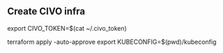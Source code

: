 ## Create CIVO infra


export CIVO_TOKEN=$(cat ~/.civo_token)

terraform apply -auto-approve
export KUBECONFIG=$(pwd)/kubeconfig